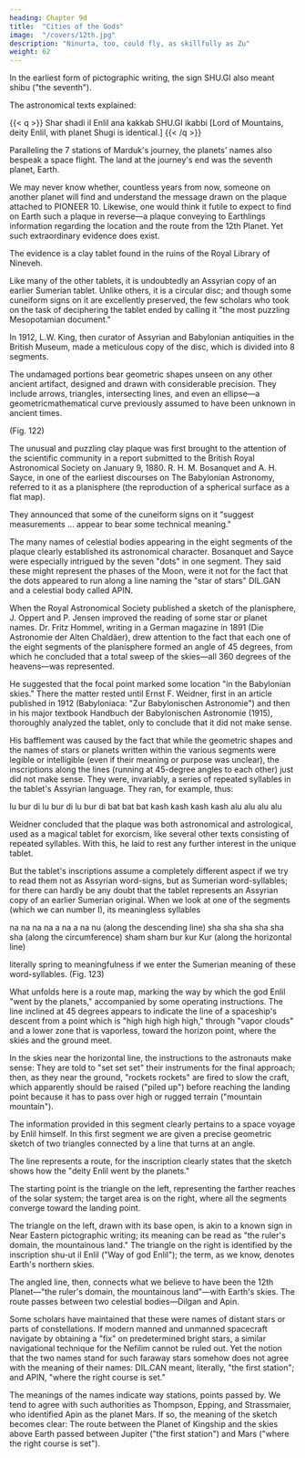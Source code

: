 ```yaml
---
heading: Chapter 9d
title:  "Cities of the Gods"
image:  "/covers/12th.jpg"
description: "Ninurta, too, could fly, as skillfully as Zu"
weight: 62
---
```



In the earliest form of pictographic writing, the sign SHU.GI also meant shibu ("the seventh"). 

The astronomical texts explained:


{{< q >}}
Shar shadi il Enlil ana kakkab SHU.GI ikabbi
[Lord of Mountains, deity Enlil, with planet Shugi is identical.]
{{< /q >}}

Paralleling the 7 stations of Marduk's journey, the planets' names also bespeak a space flight. The land at the journey's end was the seventh planet, Earth.


We may never know whether, countless years from now, someone on another
planet will find and understand the message drawn on the plaque attached to
PIONEER 10. Likewise, one would think it futile to expect to find on Earth such a
plaque in reverse—a plaque conveying to Earthlings information regarding the
location and the route from the 12th Planet.
Yet such extraordinary evidence does exist.

The evidence is a clay tablet found in the ruins of the Royal Library of Nineveh.

Like many of the other tablets, it is undoubtedly an Assyrian copy of an earlier
Sumerian tablet. Unlike others, it is a circular disc; and though some cuneiform
signs on it are excellently preserved, the few scholars who took on the task of
deciphering the tablet ended by calling it "the most puzzling Mesopotamian
document."

In 1912, L.W. King, then curator of Assyrian and Babylonian antiquities in the British Museum, made a meticulous copy of the disc, which is divided into 8 segments. 

The undamaged portions bear geometric shapes unseen on any other ancient artifact, designed and drawn with considerable precision. They include arrows, triangles, intersecting lines, and even an ellipse—a geometricmathematical curve previously assumed to have been unknown in ancient times.

(Fig. 122)

<!-- Illustration:
Tablet with Planisphere -->

The unusual and puzzling clay plaque was first brought to the attention of the
scientific community in a report submitted to the British Royal Astronomical
Society on January 9, 1880. R. H. M. Bosanquet and A. H. Sayce, in one of the
earliest discourses on The Babylonian Astronomy, referred to it as a planisphere
(the reproduction of a spherical surface as a flat map). 

They announced that some of the cuneiform signs on it "suggest measurements … appear to bear some technical meaning."

The many names of celestial bodies appearing in the eight segments of the plaque clearly established its astronomical character. Bosanquet and Sayce were especially intrigued by the seven "dots" in one segment. They said these might represent the phases of the Moon, were it not for the fact that the dots appeared to run along a line naming the "star of stars" DIL.GAN and a celestial body called APIN.

<!-- "This enigmatical figure is susceptible of a simple
explanation," they said. But their own effort to provide such an explanation did
not go beyond reading correctly the phonetic values of the cuneiform signs and the
conclusion that the disc was a celestial planisphere. -->

When the Royal Astronomical Society published a sketch of the planisphere, J.
Oppert and P. Jensen improved the reading of some star or planet names. Dr.
Fritz Hommel, writing in a German magazine in 1891 (Die Astronomie der Alten
Chaldäer), drew attention to the fact that each one of the eight segments of the
planisphere formed an angle of 45 degrees, from which he concluded that a total
sweep of the skies—all 360 degrees of the heavens—was represented. 

He suggested that the focal point marked some location "in the Babylonian skies."
There the matter rested until Ernst F. Weidner, first in an article published in
1912 (Babyloniaca: "Zur Babylonischen Astronomie") and then in his major
textbook Handbuch der Babylonischen Astronomie (1915), thoroughly analyzed the
tablet, only to conclude that it did not make sense.

His bafflement was caused by the fact that while the geometric shapes and the
names of stars or planets written within the various segments were legible or
intelligible (even if their meaning or purpose was unclear), the inscriptions along
the lines (running at 45-degree angles to each other) just did not make sense.
They were, invariably, a series of repeated syllables in the tablet's Assyrian
language. They ran, for example, thus:


lu bur di lu bur di lu bur di
bat bat bat kash kash kash kash alu alu alu alu


Weidner concluded that the plaque was both astronomical and astrological,
used as a magical tablet for exorcism, like several other texts consisting of
repeated syllables. With this, he laid to rest any further interest in the unique
tablet.

But the tablet's inscriptions assume a completely different aspect if we try to
read them not as Assyrian word-signs, but as Sumerian word-syllables; for there
can hardly be any doubt that the tablet represents an Assyrian copy of an earlier
Sumerian original. When we look at one of the segments (which we can number I),
its meaningless syllables

na na na na a na a na nu (along the descending line)
sha sha sha sha sha sha (along the circumference)
sham sham bur kur Kur (along the horizontal line)

literally spring to meaningfulness if we enter the Sumerian meaning of these
word-syllables. (Fig. 123)

<!-- Illustration:
Route Map -->

What unfolds here is a route map, marking the way by which the god Enlil "went
by the planets," accompanied by some operating instructions. The line inclined at
45 degrees appears to indicate the line of a spaceship's descent from a point which
is "high high high high," through "vapor clouds" and a lower zone that is vaporless,
toward the horizon point, where the skies and the ground meet.

In the skies near the horizontal line, the instructions to the astronauts make
sense: They are told to "set set set" their instruments for the final approach; then,
as they near the ground, "rockets rockets" are fired to slow the craft, which
apparently should be raised ("piled up") before reaching the landing point because
it has to pass over high or rugged terrain ("mountain mountain").

The information provided in this segment clearly pertains to a space voyage by
Enlil himself. In this first segment we are given a precise geometric sketch of two
triangles connected by a line that turns at an angle. 

The line represents a route,
for the inscription clearly states that the sketch shows how the "deity Enlil went
by the planets."

The starting point is the triangle on the left, representing the farther reaches of
the solar system; the target area is on the right, where all the segments converge
toward the landing point.

The triangle on the left, drawn with its base open, is akin to a known sign in
Near Eastern pictographic writing; its meaning can be read as "the ruler's domain,
the mountainous land." The triangle on the right is identified by the inscription
shu-ut il Enlil ("Way of god Enlil"); the term, as we know, denotes Earth's northern
skies.

The angled line, then, connects what we believe to have been the 12th
Planet—"the ruler's domain, the mountainous land"—with Earth's skies. The route
passes between two celestial bodies—Dilgan and Apin.

Some scholars have maintained that these were names of distant stars or parts of constellations. If modern manned and unmanned spacecraft navigate by obtaining a "fix" on predetermined bright stars, a similar navigational technique for the Nefilim cannot be ruled out. Yet the notion that the two names stand for such faraway stars somehow does not agree with the meaning of their names: DIL.CAN meant, literally, "the first station"; and APIN, "where the right course is set."

The meanings of the names indicate way stations, points passed by. We tend to
agree with such authorities as Thompson, Epping, and Strassmaier, who identified
Apin as the planet Mars. If so, the meaning of the sketch becomes clear: The route
between the Planet of Kingship and the skies above Earth passed between Jupiter
("the first station") and Mars ("where the right course is set").


